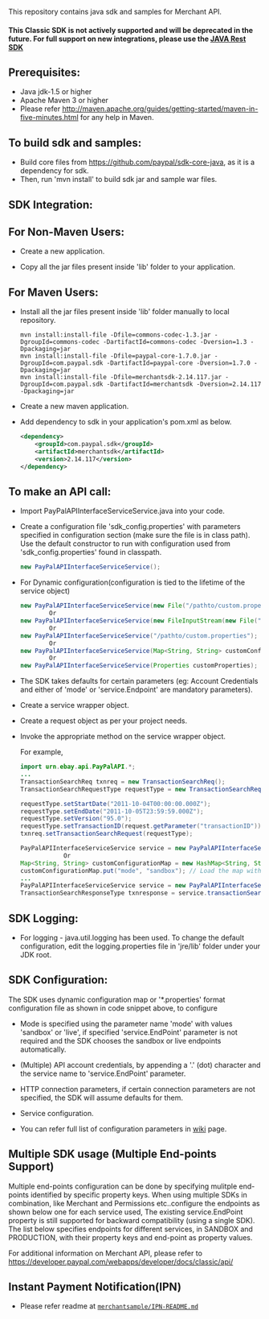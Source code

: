 This repository contains java sdk and samples for Merchant API.

#### This Classic SDK is not actively supported and will be deprecated in the future. For full support on new integrations, please use the [JAVA Rest SDK](https://github.com/paypal/rest-api-sdk-java)

Prerequisites:
---------------
*	Java jdk-1.5 or higher
*	Apache Maven 3 or higher
*	Please refer http://maven.apache.org/guides/getting-started/maven-in-five-minutes.html for any help in Maven.

To build sdk and samples:
--------------------------
*	Build core files from https://github.com/paypal/sdk-core-java, as it is a dependency for sdk.
*	Then, run 'mvn install' to build sdk jar and sample war files.

SDK Integration:
----------------
For Non-Maven Users:
--------------------
*   Create a new application.

*   Copy  all the jar files present inside 'lib' folder to your application.

For Maven Users:
----------------
*   Install all the jar files present inside 'lib' folder manually to local repository. 

        mvn install:install-file -Dfile=commons-codec-1.3.jar -DgroupId=commons-codec -DartifactId=commons-codec -Dversion=1.3 -Dpackaging=jar
        mvn install:install-file -Dfile=paypal-core-1.7.0.jar -DgroupId=com.paypal.sdk -DartifactId=paypal-core -Dversion=1.7.0 -Dpackaging=jar
		mvn install:install-file -Dfile=merchantsdk-2.14.117.jar -DgroupId=com.paypal.sdk -DartifactId=merchantsdk -Dversion=2.14.117 -Dpackaging=jar	

*	Create a new maven application.

*	Add dependency to sdk in your application's pom.xml as below.
		
    ```xml
    <dependency>
        <groupId>com.paypal.sdk</groupId>
        <artifactId>merchantsdk</artifactId>
        <version>2.14.117</version>
    </dependency>
    ```
		
To make an API call:
--------------------			
*	Import PayPalAPIInterfaceServiceService.java into your code.
		
*	Create a configuration file 'sdk_config.properties' with parameters specified in configuration section (make sure the file is in class path). Use the default constructor to run with configuration used from 'sdk_config.properties' found in classpath.
	```java
	new PayPalAPIInterfaceServiceService();
	```
*	For Dynamic configuration(configuration is tied to the lifetime of the service object)

	```java
	new PayPalAPIInterfaceServiceService(new File("/pathto/custom.properties"));
			Or
	new PayPalAPIInterfaceServiceService(new FileInputStream(new File("/pathto/custom.properties")));
			Or
	new PayPalAPIInterfaceServiceService("/pathto/custom.properties");
			Or
	new PayPalAPIInterfaceServiceService(Map<String, String> customConfigurationMap);
			Or
	new PayPalAPIInterfaceServiceService(Properties customProperties);
	```
*	The SDK takes defaults for certain parameters (eg: Account Credentials and either of 'mode' or 'service.Endpoint' are mandatory parameters).

*	Create a service wrapper object.

*	Create a request object as per your project needs. 

*	Invoke the appropriate method on the service wrapper object.

    For example,

          
    ```java
    import urn.ebay.api.PayPalAPI.*;
    ...
    TransactionSearchReq txnreq = new TransactionSearchReq();
    TransactionSearchRequestType requestType = new TransactionSearchRequestType();

    requestType.setStartDate("2011-10-04T00:00:00.000Z"); 
    requestType.setEndDate("2011-10-05T23:59:59.000Z"); 
    requestType.setVersion("95.0");
    requestType.setTransactionID(request.getParameter("transactionID"));
    txnreq.setTransactionSearchRequest(requestType);

    PayPalAPIInterfaceServiceService service = new PayPalAPIInterfaceServiceService();
    			Or
    Map<String, String> customConfigurationMap = new HashMap<String, String>();
    customConfigurationMap.put("mode", "sandbox"); // Load the map with all mandatory parameters
    ...
    PayPalAPIInterfaceServiceService service = new PayPalAPIInterfaceServiceService(Map<String, String> customConfigurationMap);
    TransactionSearchResponseType txnresponse = service.transactionSearch(txnreq, username);
    ```
		  

SDK Logging:
------------
*	For logging - java.util.logging has been used. To change the default configuration, edit the logging.properties file in 'jre/lib' folder under your JDK root.		  

		  
SDK Configuration:
------------------
The SDK uses dynamic configuration map or '*.properties' format configuration file as shown in code snippet above, to configure

*	Mode is specified using the parameter name 'mode' with values 'sandbox' or 'live', if specified 'service.EndPoint' parameter is not required and the SDK chooses the sandbox or live endpoints automatically.

*	(Multiple) API account credentials, by appending a '.' (dot) character and the service name to 'service.EndPoint' parameter.

*	HTTP connection parameters, if certain connection parameters are not specified, the SDK will assume defaults for them.

*	Service configuration.

*	You can refer full list of configuration parameters in [wiki](https://github.com/paypal/sdk-core-java/wiki/SDK-Configuration-Parameters) page.

Multiple SDK usage (Multiple End-points Support)
---------------------------
Multiple end-points configuration can be done by specifying mulitple end-points identified by specific property keys. 
When using multiple SDKs in combination, like Merchant and Permissions etc..configure the endpoints as shown below 
one for each service used, The existing service.EndPoint property is still supported for backward compatibility (using 
a single SDK). The list below specifies endpoints for different services, in SANDBOX and PRODUCTION, with their 
property keys and end-point as property values.

For additional information on Merchant API, please refer to https://developer.paypal.com/webapps/developer/docs/classic/api/

Instant Payment Notification(IPN) 
---------------------------------
* Please refer readme  at [`merchantsample/IPN-README.md`](/merchantsample/IPN-README.md)


